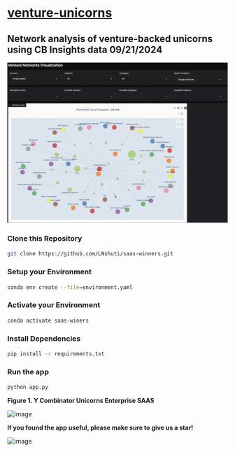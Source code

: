 # [venture-unicorns](https://leoncensh-networkx-saas.hf.space/)

## Network analysis of venture-backed unicorns using CB Insights data 09/21/2024

![nets](googleventures1080.gif)

### Clone this Repository

```bash
git clone https://github.com/LNshuti/saas-winners.git
```

### Setup your Environment
```bash
conda env create --file=environment.yaml
```

### Activate your Environment
```bash
conda activate saas-winers
```

### Install Dependencies
```bash 
pip install -r requirements.txt
```

### Run the **app** 
```bash
python app.py
```
**Figure 1. Y Combinator Unicorns Enterprise SAAS**

![image](https://github.com/user-attachments/assets/2ece757b-5aa9-4919-a6be-2f60a7ec25db)


**If you found the app useful, please make sure to give us a star!**

![image](https://github.com/user-attachments/assets/9259c9c9-2930-4071-b9d5-780e6ffe3d40)
